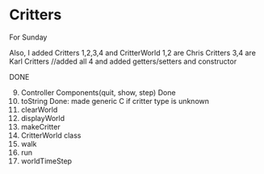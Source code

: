 # Critters

For Sunday


Also, I added Critters 1,2,3,4 and CritterWorld
1,2 are Chris Critters
3,4 are Karl Critters
	//added all 4 and added getters/setters and constructor
	
	
DONE

9. Controller Components(quit, show, step) Done
1. toString  Done: made generic C if critter type is unknown
5. clearWorld
7. displayWorld
4. makeCritter 
8. CritterWorld class
2. walk
3. run
6. worldTimeStep





